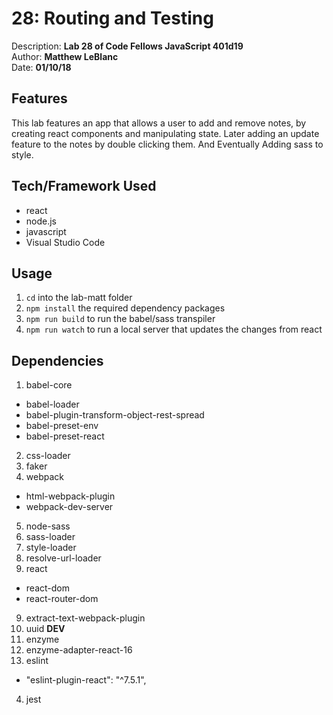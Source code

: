# 28: Routing and Testing
Description: **Lab 28 of Code Fellows JavaScript 401d19** </br>
Author: **Matthew LeBlanc** </br>
Date: **01/10/18**

## Features
This lab features an app that allows a user to add and remove notes, by creating react components and manipulating state. Later adding an update feature to the notes by double clicking them. And Eventually Adding sass to style.

## Tech/Framework Used
- react
- node.js
- javascript
- Visual Studio Code

## Usage
1. `cd` into the lab-matt folder
2. `npm install` the required dependency packages
3. `npm run build` to run the babel/sass transpiler
4. `npm run watch` to run a local server that updates the changes from react

## Dependencies
1. babel-core
  - babel-loader
  - babel-plugin-transform-object-rest-spread
  - babel-preset-env
  - babel-preset-react
2. css-loader
3. faker
4. webpack
  - html-webpack-plugin
  - webpack-dev-server
5. node-sass
6. sass-loader
7. style-loader
7. resolve-url-loader
8. react
  - react-dom
  - react-router-dom
9. extract-text-webpack-plugin
10. uuid
**DEV**
1. enzyme
2. enzyme-adapter-react-16
3. eslint
  - "eslint-plugin-react": "^7.5.1",
4. jest